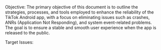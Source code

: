 Objective:
The primary objective of this document is to outline the strategies, processes, and tools employed to enhance the reliability of the TikTok Android app, with a focus on eliminating issues such as crashes, ANRs (Application Not Responding), and system event-related problems. The goal is to ensure a stable and smooth user experience when the app is released to the public.

Target Issues:
